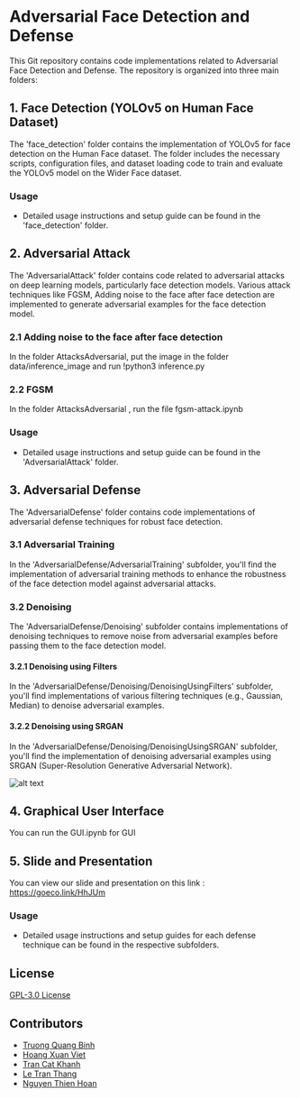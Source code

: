 # Adversarial Face Detection and Defense

This Git repository contains code implementations related to Adversarial Face Detection and Defense. The repository is organized into three main folders:

## 1. Face Detection (YOLOv5 on Human Face Dataset)

The 'face_detection' folder contains the implementation of YOLOv5 for face detection on the Human Face dataset. The folder includes the necessary scripts, configuration files, and dataset loading code to train and evaluate the YOLOv5 model on the Wider Face dataset.

### Usage
- Detailed usage instructions and setup guide can be found in the 'face_detection' folder.

## 2. Adversarial Attack

The 'AdversarialAttack' folder contains code related to adversarial attacks on deep learning models, particularly face detection models. Various attack techniques like FGSM,  Adding noise to the face after face detection are implemented to generate adversarial examples for the face detection model.
### 2.1  Adding noise to the face after face detection
In the folder AttacksAdversarial,  put the image in the folder data/inference_image and run !python3 inference.py 
### 2.2  FGSM 
In the folder AttacksAdversarial , run the file fgsm-attack.ipynb

### Usage
- Detailed usage instructions and setup guide can be found in the 'AdversarialAttack' folder.

## 3. Adversarial Defense

The 'AdversarialDefense' folder contains code implementations of adversarial defense techniques for robust face detection.

### 3.1 Adversarial Training

In the 'AdversarialDefense/AdversarialTraining' subfolder, you'll find the implementation of adversarial training methods to enhance the robustness of the face detection model against adversarial attacks.

### 3.2 Denoising

The 'AdversarialDefense/Denoising' subfolder contains implementations of denoising techniques to remove noise from adversarial examples before passing them to the face detection model.

#### 3.2.1 Denoising using Filters

In the 'AdversarialDefense/Denoising/DenoisingUsingFilters' subfolder, you'll find implementations of various filtering techniques (e.g., Gaussian, Median) to denoise adversarial examples.

#### 3.2.2 Denoising using SRGAN

In the 'AdversarialDefense/Denoising/DenoisingUsingSRGAN' subfolder, you'll find the implementation of denoising adversarial examples using SRGAN (Super-Resolution Generative Adversarial Network).

![alt text](https://github.com/quangbinh113/CV20222_Adversarial_Attack/blob/main/AdversarialDefense/models/visualize.png?raw=true)
## 4. Graphical User Interface
You can run the GUI.ipynb for GUI 


## 5. Slide and Presentation
You can view our slide and presentation on this link : https://goeco.link/HhJUm

### Usage
- Detailed usage instructions and setup guides for each defense technique can be found in the respective subfolders.

## License

[GPL-3.0 License](LICENSE)

## Contributors

- [Truong Quang Binh](https://github.com/quangbinh113)
- [Hoang Xuan Viet](https://github.com/collaborator1)
- [Tran Cat Khanh](https://github.com/khanhha1005)
- [Le Tran Thang](https://github.com/thang662)
- [Nguyen Thien Hoan](https://github.com/collaborator2)

